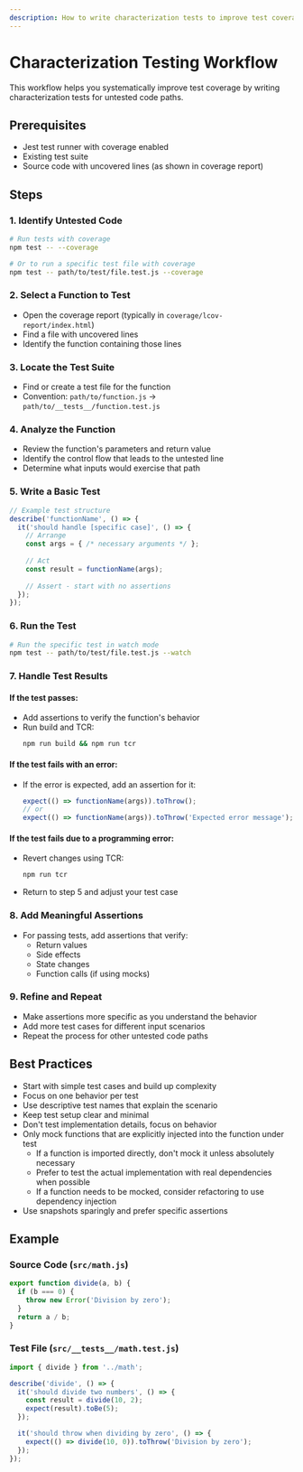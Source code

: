 ```yaml
---
description: How to write characterization tests to improve test coverage
---
```

# Characterization Testing Workflow

This workflow helps you systematically improve test coverage by writing characterization tests for untested code paths.

## Prerequisites
- Jest test runner with coverage enabled
- Existing test suite
- Source code with uncovered lines (as shown in coverage report)

## Steps

### 1. Identify Untested Code
```bash
# Run tests with coverage
npm test -- --coverage

# Or to run a specific test file with coverage
npm test -- path/to/test/file.test.js --coverage
```

### 2. Select a Function to Test
- Open the coverage report (typically in `coverage/lcov-report/index.html`)
- Find a file with uncovered lines
- Identify the function containing those lines

### 3. Locate the Test Suite
- Find or create a test file for the function
- Convention: `path/to/function.js` → `path/to/__tests__/function.test.js`

### 4. Analyze the Function
- Review the function's parameters and return value
- Identify the control flow that leads to the untested line
- Determine what inputs would exercise that path

### 5. Write a Basic Test
```javascript
// Example test structure
describe('functionName', () => {
  it('should handle [specific case]', () => {
    // Arrange
    const args = { /* necessary arguments */ };
    
    // Act
    const result = functionName(args);
    
    // Assert - start with no assertions
  });
});
```

### 6. Run the Test
```bash
# Run the specific test in watch mode
npm test -- path/to/test/file.test.js --watch
```

### 7. Handle Test Results

#### If the test passes:
- Add assertions to verify the function's behavior
- Run build and TCR:
  ```bash
  npm run build && npm run tcr
  ```

#### If the test fails with an error:
- If the error is expected, add an assertion for it:
  ```javascript
  expect(() => functionName(args)).toThrow();
  // or
  expect(() => functionName(args)).toThrow('Expected error message');
  ```

#### If the test fails due to a programming error:
- Revert changes using TCR:
  ```bash
  npm run tcr
  ```
- Return to step 5 and adjust your test case

### 8. Add Meaningful Assertions
- For passing tests, add assertions that verify:
  - Return values
  - Side effects
  - State changes
  - Function calls (if using mocks)

### 9. Refine and Repeat
- Make assertions more specific as you understand the behavior
- Add more test cases for different input scenarios
- Repeat the process for other untested code paths

## Best Practices
- Start with simple test cases and build up complexity
- Focus on one behavior per test
- Use descriptive test names that explain the scenario
- Keep test setup clear and minimal
- Don't test implementation details, focus on behavior
- Only mock functions that are explicitly injected into the function under test
  - If a function is imported directly, don't mock it unless absolutely necessary
  - Prefer to test the actual implementation with real dependencies when possible
  - If a function needs to be mocked, consider refactoring to use dependency injection
- Use snapshots sparingly and prefer specific assertions

## Example

### Source Code (`src/math.js`)
```javascript
export function divide(a, b) {
  if (b === 0) {
    throw new Error('Division by zero');
  }
  return a / b;
}
```

### Test File (`src/__tests__/math.test.js`)
```javascript
import { divide } from '../math';

describe('divide', () => {
  it('should divide two numbers', () => {
    const result = divide(10, 2);
    expect(result).toBe(5);
  });

  it('should throw when dividing by zero', () => {
    expect(() => divide(10, 0)).toThrow('Division by zero');
  });
});
```
